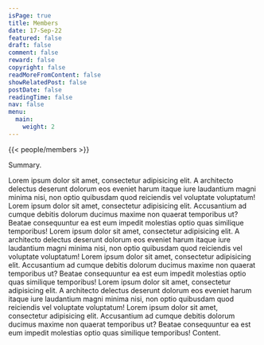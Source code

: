 ```yaml
---
isPage: true
title: Members
date: 17-Sep-22
featured: false
draft: false
comment: false
reward: false
copyright: false
readMoreFromContent: false
showRelatedPost: false
postDate: false
readingTime: false
nav: false
menu:
  main:
    weight: 2
---
```



{{< people/members >}}




Summary.

<!--more-->
Lorem ipsum dolor sit amet, consectetur adipisicing elit. A architecto delectus deserunt dolorum eos eveniet harum itaque iure laudantium magni minima nisi, non optio quibusdam quod reiciendis vel voluptate voluptatum!
Lorem ipsum dolor sit amet, consectetur adipisicing elit. Accusantium ad cumque debitis dolorum ducimus maxime non quaerat temporibus ut? Beatae consequuntur ea est eum impedit molestias optio quas similique temporibus!
Lorem ipsum dolor sit amet, consectetur adipisicing elit. A architecto delectus deserunt dolorum eos eveniet harum itaque iure laudantium magni minima nisi, non optio quibusdam quod reiciendis vel voluptate voluptatum!
Lorem ipsum dolor sit amet, consectetur adipisicing elit. Accusantium ad cumque debitis dolorum ducimus maxime non quaerat temporibus ut? Beatae consequuntur ea est eum impedit molestias optio quas similique temporibus!
Lorem ipsum dolor sit amet, consectetur adipisicing elit. A architecto delectus deserunt dolorum eos eveniet harum itaque iure laudantium magni minima nisi, non optio quibusdam quod reiciendis vel voluptate voluptatum!
Lorem ipsum dolor sit amet, consectetur adipisicing elit. Accusantium ad cumque debitis dolorum ducimus maxime non quaerat temporibus ut? Beatae consequuntur ea est eum impedit molestias optio quas similique temporibus!
Content.
